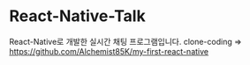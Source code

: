 # React-Native-Talk
React-Native로 개발한 실시간 채팅 프로그램입니다. clone-coding => https://github.com/Alchemist85K/my-first-react-native
